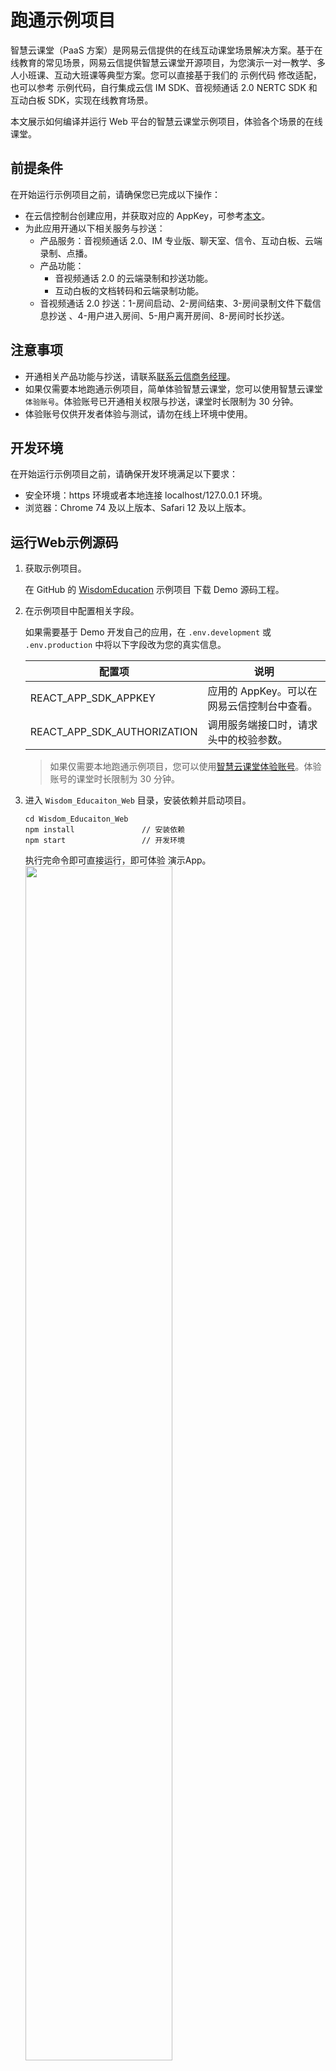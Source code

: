 # 跑通示例项目

智慧云课堂（PaaS 方案）是网易云信提供的在线互动课堂场景解决方案。基于在线教育的常见场景，网易云信提供智慧云课堂开源项目，为您演示一对一教学、多人小班课、互动大班课等典型方案。您可以直接基于我们的 示例代码 修改适配，也可以参考 示例代码，自行集成云信 IM SDK、音视频通话 2.0 NERTC SDK 和互动白板 SDK，实现在线教育场景。



本文展示如何编译并运行 Web 平台的智慧云课堂示例项目，体验各个场景的在线课堂。

## 前提条件
在开始运行示例项目之前，请确保您已完成以下操作：

- 在云信控制台创建应用，并获取对应的 AppKey，可参考[本文](https://github.com/netease-kit/documents/blob/main/云信控制平台/应用创建和服务开通.md)。
- 为此应用开通以下相关服务与抄送：
  - 产品服务：音视频通话 2.0、IM 专业版、聊天室、信令、互动白板、云端录制、点播。
  - 产品功能：
    - 音视频通话 2.0 的云端录制和抄送功能。
    - 互动白板的文档转码和云端录制功能。
  - 音视频通话 2.0 抄送：1-房间启动、2-房间结束、3-房间录制文件下载信息抄送 、4-用户进入房间、5-用户离开房间、8-房间时长抄送。

## 注意事项
- 开通相关产品功能与抄送，请联系[联系云信商务经理](https://yunxin.163.com/bizQQWPA.html)。
- 如果仅需要本地跑通示例项目，简单体验智慧云课堂，您可以使用智慧云课堂``体验账号``。体验账号已开通相关权限与抄送，课堂时长限制为 30 分钟。
- 体验账号仅供开发者体验与测试，请勿在线上环境中使用。

## 开发环境
在开始运行示例项目之前，请确保开发环境满足以下要求：

- 安全环境：https 环境或者本地连接 localhost/127.0.0.1 环境。
- 浏览器：Chrome 74 及以上版本、Safari 12 及以上版本。

## 运行Web示例源码

1. 获取示例项目。

    在 GitHub 的 [WisdomEducation](https://github.com/netease-kit/WisdomEducation) 示例项目 下载 Demo 源码工程。

2. 在示例项目中配置相关字段。

    如果需要基于 Demo 开发自己的应用，在 `.env.development` 或 `.env.production` 中将以下字段改为您的真实信息。

    | 配置项     | 说明                                      |
    | ------------- | ------------------------------------------- |
    | REACT_APP_SDK_APPKEY        | 应用的 AppKey。可以在网易云信控制台中查看。 |
    | REACT_APP_SDK_AUTHORIZATION       | 调用服务端接口时，请求头中的校验参数。 |
    
    > 如果仅需要本地跑通示例项目，您可以使用[智慧云课堂体验账号](https://github.com/netease-kit/WisdomEducation/tree/main/Wisdom_Education_Docs/智慧云课堂体验账号.md)。体验账号的课堂时长限制为 30 分钟。

3. 进入 `Wisdom_Educaiton_Web` 目录，安装依赖并启动项目。

    ```
    cd Wisdom_Educaiton_Web
    npm install               // 安装依赖
    npm start                 // 开发环境
    ```
    执行完命令即可直接运行，即可体验 演示App。
    <image width="70%" src="../Images/web_login.png">
    
4. 构建项目。

    ```
    npm run start:pro         // 线上环境
    npm run build:dev         // 打包测试环境
    npm run build             // 打包线上环境
    ```

## 运行Electron示例源码

1. 获取示例项目。

    在 GitHub 的 [WisdomEducation](https://github.com/netease-kit/WisdomEducation) 示例项目 下载 Demo 源码工程。

2. 在示例项目中配置相关字段。

    如果需要基于 Demo 开发自己的应用，在 `.env.development` 或 `.env.production` 中将以下字段改为您的真实信息。

    | 配置项     | 说明                                      |
    | ------------- | ------------------------------------------- |
    | REACT_APP_SDK_APPKEY        | 应用的 AppKey。可以在网易云信控制台中查看。 |
    | REACT_APP_SDK_AUTHORIZATION       | 调用服务端接口时，请求头中的校验参数。 |
    
    > 如果仅需要本地跑通示例项目，您可以使用[智慧云课堂体验账号](https://github.com/netease-kit/WisdomEducation/tree/main/Wisdom_Education_Docs/智慧云课堂体验账号.md)。体验账号的课堂时长限制为 30 分钟。

3. 进入 `Wisdom_Educaiton_Web` 目录，安装依赖并启动项目。

    ```
    cd Wisdom_Educaiton_Web
    npm install               // 安装依赖
    npm run start:ele         // 开发环境
    npm run start:ele-pro     // 线上环境
    ```
4. 构建项目。

    ```
    npm run build:mac-dev // 打包mac测试包
    npm run build:win-dev // 打包win测试包
    npm run build:mac    // 打包mac生产包
    npm run build:win    // 打包win生产包
    ```

5. builder目录下面有构建完成的dmg（Mac环境）或exe（Windows环境）文件，直接安装运行，即可体验 演示App。

## 示例项目结构

```
├── build                   构建后生成的文件
├── public                  
├── src                      业务代码
│   ├── assets               资源文件
│   ├── component            组件模块
│   ├── hooks                自定义 Hook      
│   ├── lib                  sdk
│   ├── pages                页面
│   ├── services             服务
│   ├── store                mobx
│   └── utils                工具
├── .babelrc                 babelrc模块
├── .env.development         开发环境变量
├── .env.production          生产环境变量
├── package.json             包管理
└── config-overrides.js      配置文件
```

